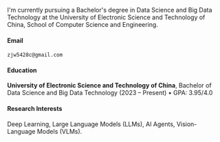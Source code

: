 I'm currently pursuing a Bachelor's degree in Data Science and Big Data Technology at the University of Electronic Science and Technology of China, School of Computer Science and Engineering.

#### Email 
`zjw5428c@gmail.com` 

#### Education 
**University of Electronic Science and Technology of China**, Bachelor of Data Science and Big Data Technology (2023 – Present) 
• GPA: 3.95/4.0 

#### Research Interests 
Deep Learning, Large Language Models (LLMs), AI Agents, Vision-Language Models (VLMs).
